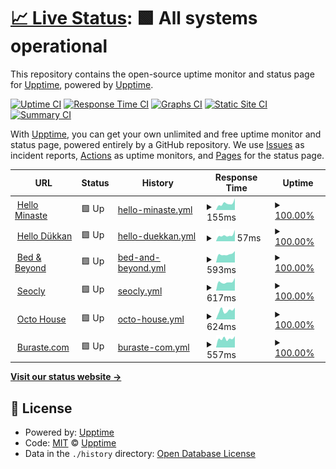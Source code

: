 # [📈 Live Status](https://upptime.github.io/upptime): <!--live status--> **🟩 All systems operational**

This repository contains the open-source uptime monitor and status page for [Upptime](https://upptime.js.org), powered by [Upptime](https://github.com/upptime/upptime).

[![Uptime CI](https://github.com/buraste/upptime/workflows/Uptime%20CI/badge.svg)](https://github.com/buraste/upptime/actions?query=workflow%3A%22Uptime+CI%22)
[![Response Time CI](https://github.com/buraste/upptime/workflows/Response%20Time%20CI/badge.svg)](https://github.com/buraste/upptime/actions?query=workflow%3A%22Response+Time+CI%22)
[![Graphs CI](https://github.com/buraste/upptime/workflows/Graphs%20CI/badge.svg)](https://github.com/buraste/upptime/actions?query=workflow%3A%22Graphs+CI%22)
[![Static Site CI](https://github.com/buraste/upptime/workflows/Static%20Site%20CI/badge.svg)](https://github.com/buraste/upptime/actions?query=workflow%3A%22Static+Site+CI%22)
[![Summary CI](https://github.com/buraste/upptime/workflows/Summary%20CI/badge.svg)](https://github.com/buraste/upptime/actions?query=workflow%3A%22Summary+CI%22)

With [Upptime](https://upptime.js.org), you can get your own unlimited and free uptime monitor and status page, powered entirely by a GitHub repository. We use [Issues](https://github.com/upptime/upptime/issues) as incident reports, [Actions](https://github.com/buraste/upptime/actions) as uptime monitors, and [Pages](https://upptime.github.io/upptime) for the status page.

<!--start: status pages-->
<!-- This summary is generated by Upptime (https://github.com/upptime/upptime) -->
<!-- Do not edit this manually, your changes will be overwritten -->
<!-- prettier-ignore -->
| URL | Status | History | Response Time | Uptime |
| --- | ------ | ------- | ------------- | ------ |
| <img alt="" src="https://icons.duckduckgo.com/ip3/hellominaste.com.ico" height="13"> [Hello Minaste](https://hellominaste.com) | 🟩 Up | [hello-minaste.yml](https://github.com/buraste/upptime/commits/HEAD/history/hello-minaste.yml) | <details><summary><img alt="Response time graph" src="./graphs/hello-minaste/response-time-week.png" height="20"> 155ms</summary><br><a href="https://buraste.github.io/upptime/history/hello-minaste"><img alt="Response time 319" src="https://img.shields.io/endpoint?url=https%3A%2F%2Fraw.githubusercontent.com%2Fburaste%2Fupptime%2FHEAD%2Fapi%2Fhello-minaste%2Fresponse-time.json"></a><br><a href="https://buraste.github.io/upptime/history/hello-minaste"><img alt="24-hour response time 277" src="https://img.shields.io/endpoint?url=https%3A%2F%2Fraw.githubusercontent.com%2Fburaste%2Fupptime%2FHEAD%2Fapi%2Fhello-minaste%2Fresponse-time-day.json"></a><br><a href="https://buraste.github.io/upptime/history/hello-minaste"><img alt="7-day response time 155" src="https://img.shields.io/endpoint?url=https%3A%2F%2Fraw.githubusercontent.com%2Fburaste%2Fupptime%2FHEAD%2Fapi%2Fhello-minaste%2Fresponse-time-week.json"></a><br><a href="https://buraste.github.io/upptime/history/hello-minaste"><img alt="30-day response time 148" src="https://img.shields.io/endpoint?url=https%3A%2F%2Fraw.githubusercontent.com%2Fburaste%2Fupptime%2FHEAD%2Fapi%2Fhello-minaste%2Fresponse-time-month.json"></a><br><a href="https://buraste.github.io/upptime/history/hello-minaste"><img alt="1-year response time 319" src="https://img.shields.io/endpoint?url=https%3A%2F%2Fraw.githubusercontent.com%2Fburaste%2Fupptime%2FHEAD%2Fapi%2Fhello-minaste%2Fresponse-time-year.json"></a></details> | <details><summary><a href="https://buraste.github.io/upptime/history/hello-minaste">100.00%</a></summary><a href="https://buraste.github.io/upptime/history/hello-minaste"><img alt="All-time uptime 99.99%" src="https://img.shields.io/endpoint?url=https%3A%2F%2Fraw.githubusercontent.com%2Fburaste%2Fupptime%2FHEAD%2Fapi%2Fhello-minaste%2Fuptime.json"></a><br><a href="https://buraste.github.io/upptime/history/hello-minaste"><img alt="24-hour uptime 100.00%" src="https://img.shields.io/endpoint?url=https%3A%2F%2Fraw.githubusercontent.com%2Fburaste%2Fupptime%2FHEAD%2Fapi%2Fhello-minaste%2Fuptime-day.json"></a><br><a href="https://buraste.github.io/upptime/history/hello-minaste"><img alt="7-day uptime 100.00%" src="https://img.shields.io/endpoint?url=https%3A%2F%2Fraw.githubusercontent.com%2Fburaste%2Fupptime%2FHEAD%2Fapi%2Fhello-minaste%2Fuptime-week.json"></a><br><a href="https://buraste.github.io/upptime/history/hello-minaste"><img alt="30-day uptime 100.00%" src="https://img.shields.io/endpoint?url=https%3A%2F%2Fraw.githubusercontent.com%2Fburaste%2Fupptime%2FHEAD%2Fapi%2Fhello-minaste%2Fuptime-month.json"></a><br><a href="https://buraste.github.io/upptime/history/hello-minaste"><img alt="1-year uptime 99.99%" src="https://img.shields.io/endpoint?url=https%3A%2F%2Fraw.githubusercontent.com%2Fburaste%2Fupptime%2FHEAD%2Fapi%2Fhello-minaste%2Fuptime-year.json"></a></details>
| <img alt="" src="https://icons.duckduckgo.com/ip3/hellominaste.com.ico" height="13"> [Hello Dükkan](https://hellominaste.com/tr/magaza/) | 🟩 Up | [hello-duekkan.yml](https://github.com/buraste/upptime/commits/HEAD/history/hello-duekkan.yml) | <details><summary><img alt="Response time graph" src="./graphs/hello-duekkan/response-time-week.png" height="20"> 57ms</summary><br><a href="https://buraste.github.io/upptime/history/hello-duekkan"><img alt="Response time 438" src="https://img.shields.io/endpoint?url=https%3A%2F%2Fraw.githubusercontent.com%2Fburaste%2Fupptime%2FHEAD%2Fapi%2Fhello-duekkan%2Fresponse-time.json"></a><br><a href="https://buraste.github.io/upptime/history/hello-duekkan"><img alt="24-hour response time 107" src="https://img.shields.io/endpoint?url=https%3A%2F%2Fraw.githubusercontent.com%2Fburaste%2Fupptime%2FHEAD%2Fapi%2Fhello-duekkan%2Fresponse-time-day.json"></a><br><a href="https://buraste.github.io/upptime/history/hello-duekkan"><img alt="7-day response time 57" src="https://img.shields.io/endpoint?url=https%3A%2F%2Fraw.githubusercontent.com%2Fburaste%2Fupptime%2FHEAD%2Fapi%2Fhello-duekkan%2Fresponse-time-week.json"></a><br><a href="https://buraste.github.io/upptime/history/hello-duekkan"><img alt="30-day response time 68" src="https://img.shields.io/endpoint?url=https%3A%2F%2Fraw.githubusercontent.com%2Fburaste%2Fupptime%2FHEAD%2Fapi%2Fhello-duekkan%2Fresponse-time-month.json"></a><br><a href="https://buraste.github.io/upptime/history/hello-duekkan"><img alt="1-year response time 438" src="https://img.shields.io/endpoint?url=https%3A%2F%2Fraw.githubusercontent.com%2Fburaste%2Fupptime%2FHEAD%2Fapi%2Fhello-duekkan%2Fresponse-time-year.json"></a></details> | <details><summary><a href="https://buraste.github.io/upptime/history/hello-duekkan">100.00%</a></summary><a href="https://buraste.github.io/upptime/history/hello-duekkan"><img alt="All-time uptime 99.97%" src="https://img.shields.io/endpoint?url=https%3A%2F%2Fraw.githubusercontent.com%2Fburaste%2Fupptime%2FHEAD%2Fapi%2Fhello-duekkan%2Fuptime.json"></a><br><a href="https://buraste.github.io/upptime/history/hello-duekkan"><img alt="24-hour uptime 100.00%" src="https://img.shields.io/endpoint?url=https%3A%2F%2Fraw.githubusercontent.com%2Fburaste%2Fupptime%2FHEAD%2Fapi%2Fhello-duekkan%2Fuptime-day.json"></a><br><a href="https://buraste.github.io/upptime/history/hello-duekkan"><img alt="7-day uptime 100.00%" src="https://img.shields.io/endpoint?url=https%3A%2F%2Fraw.githubusercontent.com%2Fburaste%2Fupptime%2FHEAD%2Fapi%2Fhello-duekkan%2Fuptime-week.json"></a><br><a href="https://buraste.github.io/upptime/history/hello-duekkan"><img alt="30-day uptime 100.00%" src="https://img.shields.io/endpoint?url=https%3A%2F%2Fraw.githubusercontent.com%2Fburaste%2Fupptime%2FHEAD%2Fapi%2Fhello-duekkan%2Fuptime-month.json"></a><br><a href="https://buraste.github.io/upptime/history/hello-duekkan"><img alt="1-year uptime 99.97%" src="https://img.shields.io/endpoint?url=https%3A%2F%2Fraw.githubusercontent.com%2Fburaste%2Fupptime%2FHEAD%2Fapi%2Fhello-duekkan%2Fuptime-year.json"></a></details>
| <img alt="" src="https://icons.duckduckgo.com/ip3/bednbeyond.co.ico" height="13"> [Bed & Beyond](https://bednbeyond.co) | 🟩 Up | [bed-and-beyond.yml](https://github.com/buraste/upptime/commits/HEAD/history/bed-and-beyond.yml) | <details><summary><img alt="Response time graph" src="./graphs/bed-and-beyond/response-time-week.png" height="20"> 593ms</summary><br><a href="https://buraste.github.io/upptime/history/bed-and-beyond"><img alt="Response time 710" src="https://img.shields.io/endpoint?url=https%3A%2F%2Fraw.githubusercontent.com%2Fburaste%2Fupptime%2FHEAD%2Fapi%2Fbed-and-beyond%2Fresponse-time.json"></a><br><a href="https://buraste.github.io/upptime/history/bed-and-beyond"><img alt="24-hour response time 807" src="https://img.shields.io/endpoint?url=https%3A%2F%2Fraw.githubusercontent.com%2Fburaste%2Fupptime%2FHEAD%2Fapi%2Fbed-and-beyond%2Fresponse-time-day.json"></a><br><a href="https://buraste.github.io/upptime/history/bed-and-beyond"><img alt="7-day response time 593" src="https://img.shields.io/endpoint?url=https%3A%2F%2Fraw.githubusercontent.com%2Fburaste%2Fupptime%2FHEAD%2Fapi%2Fbed-and-beyond%2Fresponse-time-week.json"></a><br><a href="https://buraste.github.io/upptime/history/bed-and-beyond"><img alt="30-day response time 669" src="https://img.shields.io/endpoint?url=https%3A%2F%2Fraw.githubusercontent.com%2Fburaste%2Fupptime%2FHEAD%2Fapi%2Fbed-and-beyond%2Fresponse-time-month.json"></a><br><a href="https://buraste.github.io/upptime/history/bed-and-beyond"><img alt="1-year response time 710" src="https://img.shields.io/endpoint?url=https%3A%2F%2Fraw.githubusercontent.com%2Fburaste%2Fupptime%2FHEAD%2Fapi%2Fbed-and-beyond%2Fresponse-time-year.json"></a></details> | <details><summary><a href="https://buraste.github.io/upptime/history/bed-and-beyond">100.00%</a></summary><a href="https://buraste.github.io/upptime/history/bed-and-beyond"><img alt="All-time uptime 99.99%" src="https://img.shields.io/endpoint?url=https%3A%2F%2Fraw.githubusercontent.com%2Fburaste%2Fupptime%2FHEAD%2Fapi%2Fbed-and-beyond%2Fuptime.json"></a><br><a href="https://buraste.github.io/upptime/history/bed-and-beyond"><img alt="24-hour uptime 100.00%" src="https://img.shields.io/endpoint?url=https%3A%2F%2Fraw.githubusercontent.com%2Fburaste%2Fupptime%2FHEAD%2Fapi%2Fbed-and-beyond%2Fuptime-day.json"></a><br><a href="https://buraste.github.io/upptime/history/bed-and-beyond"><img alt="7-day uptime 100.00%" src="https://img.shields.io/endpoint?url=https%3A%2F%2Fraw.githubusercontent.com%2Fburaste%2Fupptime%2FHEAD%2Fapi%2Fbed-and-beyond%2Fuptime-week.json"></a><br><a href="https://buraste.github.io/upptime/history/bed-and-beyond"><img alt="30-day uptime 100.00%" src="https://img.shields.io/endpoint?url=https%3A%2F%2Fraw.githubusercontent.com%2Fburaste%2Fupptime%2FHEAD%2Fapi%2Fbed-and-beyond%2Fuptime-month.json"></a><br><a href="https://buraste.github.io/upptime/history/bed-and-beyond"><img alt="1-year uptime 99.99%" src="https://img.shields.io/endpoint?url=https%3A%2F%2Fraw.githubusercontent.com%2Fburaste%2Fupptime%2FHEAD%2Fapi%2Fbed-and-beyond%2Fuptime-year.json"></a></details>
| <img alt="" src="https://icons.duckduckgo.com/ip3/seocly.com.ico" height="13"> [Seocly](https://seocly.com) | 🟩 Up | [seocly.yml](https://github.com/buraste/upptime/commits/HEAD/history/seocly.yml) | <details><summary><img alt="Response time graph" src="./graphs/seocly/response-time-week.png" height="20"> 617ms</summary><br><a href="https://buraste.github.io/upptime/history/seocly"><img alt="Response time 329" src="https://img.shields.io/endpoint?url=https%3A%2F%2Fraw.githubusercontent.com%2Fburaste%2Fupptime%2FHEAD%2Fapi%2Fseocly%2Fresponse-time.json"></a><br><a href="https://buraste.github.io/upptime/history/seocly"><img alt="24-hour response time 899" src="https://img.shields.io/endpoint?url=https%3A%2F%2Fraw.githubusercontent.com%2Fburaste%2Fupptime%2FHEAD%2Fapi%2Fseocly%2Fresponse-time-day.json"></a><br><a href="https://buraste.github.io/upptime/history/seocly"><img alt="7-day response time 617" src="https://img.shields.io/endpoint?url=https%3A%2F%2Fraw.githubusercontent.com%2Fburaste%2Fupptime%2FHEAD%2Fapi%2Fseocly%2Fresponse-time-week.json"></a><br><a href="https://buraste.github.io/upptime/history/seocly"><img alt="30-day response time 888" src="https://img.shields.io/endpoint?url=https%3A%2F%2Fraw.githubusercontent.com%2Fburaste%2Fupptime%2FHEAD%2Fapi%2Fseocly%2Fresponse-time-month.json"></a><br><a href="https://buraste.github.io/upptime/history/seocly"><img alt="1-year response time 329" src="https://img.shields.io/endpoint?url=https%3A%2F%2Fraw.githubusercontent.com%2Fburaste%2Fupptime%2FHEAD%2Fapi%2Fseocly%2Fresponse-time-year.json"></a></details> | <details><summary><a href="https://buraste.github.io/upptime/history/seocly">100.00%</a></summary><a href="https://buraste.github.io/upptime/history/seocly"><img alt="All-time uptime 100.00%" src="https://img.shields.io/endpoint?url=https%3A%2F%2Fraw.githubusercontent.com%2Fburaste%2Fupptime%2FHEAD%2Fapi%2Fseocly%2Fuptime.json"></a><br><a href="https://buraste.github.io/upptime/history/seocly"><img alt="24-hour uptime 100.00%" src="https://img.shields.io/endpoint?url=https%3A%2F%2Fraw.githubusercontent.com%2Fburaste%2Fupptime%2FHEAD%2Fapi%2Fseocly%2Fuptime-day.json"></a><br><a href="https://buraste.github.io/upptime/history/seocly"><img alt="7-day uptime 100.00%" src="https://img.shields.io/endpoint?url=https%3A%2F%2Fraw.githubusercontent.com%2Fburaste%2Fupptime%2FHEAD%2Fapi%2Fseocly%2Fuptime-week.json"></a><br><a href="https://buraste.github.io/upptime/history/seocly"><img alt="30-day uptime 100.00%" src="https://img.shields.io/endpoint?url=https%3A%2F%2Fraw.githubusercontent.com%2Fburaste%2Fupptime%2FHEAD%2Fapi%2Fseocly%2Fuptime-month.json"></a><br><a href="https://buraste.github.io/upptime/history/seocly"><img alt="1-year uptime 100.00%" src="https://img.shields.io/endpoint?url=https%3A%2F%2Fraw.githubusercontent.com%2Fburaste%2Fupptime%2FHEAD%2Fapi%2Fseocly%2Fuptime-year.json"></a></details>
| <img alt="" src="https://icons.duckduckgo.com/ip3/octo.house.ico" height="13"> [Octo House](https://octo.house) | 🟩 Up | [octo-house.yml](https://github.com/buraste/upptime/commits/HEAD/history/octo-house.yml) | <details><summary><img alt="Response time graph" src="./graphs/octo-house/response-time-week.png" height="20"> 624ms</summary><br><a href="https://buraste.github.io/upptime/history/octo-house"><img alt="Response time 539" src="https://img.shields.io/endpoint?url=https%3A%2F%2Fraw.githubusercontent.com%2Fburaste%2Fupptime%2FHEAD%2Fapi%2Focto-house%2Fresponse-time.json"></a><br><a href="https://buraste.github.io/upptime/history/octo-house"><img alt="24-hour response time 823" src="https://img.shields.io/endpoint?url=https%3A%2F%2Fraw.githubusercontent.com%2Fburaste%2Fupptime%2FHEAD%2Fapi%2Focto-house%2Fresponse-time-day.json"></a><br><a href="https://buraste.github.io/upptime/history/octo-house"><img alt="7-day response time 624" src="https://img.shields.io/endpoint?url=https%3A%2F%2Fraw.githubusercontent.com%2Fburaste%2Fupptime%2FHEAD%2Fapi%2Focto-house%2Fresponse-time-week.json"></a><br><a href="https://buraste.github.io/upptime/history/octo-house"><img alt="30-day response time 720" src="https://img.shields.io/endpoint?url=https%3A%2F%2Fraw.githubusercontent.com%2Fburaste%2Fupptime%2FHEAD%2Fapi%2Focto-house%2Fresponse-time-month.json"></a><br><a href="https://buraste.github.io/upptime/history/octo-house"><img alt="1-year response time 539" src="https://img.shields.io/endpoint?url=https%3A%2F%2Fraw.githubusercontent.com%2Fburaste%2Fupptime%2FHEAD%2Fapi%2Focto-house%2Fresponse-time-year.json"></a></details> | <details><summary><a href="https://buraste.github.io/upptime/history/octo-house">100.00%</a></summary><a href="https://buraste.github.io/upptime/history/octo-house"><img alt="All-time uptime 100.00%" src="https://img.shields.io/endpoint?url=https%3A%2F%2Fraw.githubusercontent.com%2Fburaste%2Fupptime%2FHEAD%2Fapi%2Focto-house%2Fuptime.json"></a><br><a href="https://buraste.github.io/upptime/history/octo-house"><img alt="24-hour uptime 100.00%" src="https://img.shields.io/endpoint?url=https%3A%2F%2Fraw.githubusercontent.com%2Fburaste%2Fupptime%2FHEAD%2Fapi%2Focto-house%2Fuptime-day.json"></a><br><a href="https://buraste.github.io/upptime/history/octo-house"><img alt="7-day uptime 100.00%" src="https://img.shields.io/endpoint?url=https%3A%2F%2Fraw.githubusercontent.com%2Fburaste%2Fupptime%2FHEAD%2Fapi%2Focto-house%2Fuptime-week.json"></a><br><a href="https://buraste.github.io/upptime/history/octo-house"><img alt="30-day uptime 100.00%" src="https://img.shields.io/endpoint?url=https%3A%2F%2Fraw.githubusercontent.com%2Fburaste%2Fupptime%2FHEAD%2Fapi%2Focto-house%2Fuptime-month.json"></a><br><a href="https://buraste.github.io/upptime/history/octo-house"><img alt="1-year uptime 100.00%" src="https://img.shields.io/endpoint?url=https%3A%2F%2Fraw.githubusercontent.com%2Fburaste%2Fupptime%2FHEAD%2Fapi%2Focto-house%2Fuptime-year.json"></a></details>
| <img alt="" src="https://icons.duckduckgo.com/ip3/buraste.com.ico" height="13"> [Buraste.com](https://buraste.com) | 🟩 Up | [buraste-com.yml](https://github.com/buraste/upptime/commits/HEAD/history/buraste-com.yml) | <details><summary><img alt="Response time graph" src="./graphs/buraste-com/response-time-week.png" height="20"> 557ms</summary><br><a href="https://buraste.github.io/upptime/history/buraste-com"><img alt="Response time 797" src="https://img.shields.io/endpoint?url=https%3A%2F%2Fraw.githubusercontent.com%2Fburaste%2Fupptime%2FHEAD%2Fapi%2Fburaste-com%2Fresponse-time.json"></a><br><a href="https://buraste.github.io/upptime/history/buraste-com"><img alt="24-hour response time 710" src="https://img.shields.io/endpoint?url=https%3A%2F%2Fraw.githubusercontent.com%2Fburaste%2Fupptime%2FHEAD%2Fapi%2Fburaste-com%2Fresponse-time-day.json"></a><br><a href="https://buraste.github.io/upptime/history/buraste-com"><img alt="7-day response time 557" src="https://img.shields.io/endpoint?url=https%3A%2F%2Fraw.githubusercontent.com%2Fburaste%2Fupptime%2FHEAD%2Fapi%2Fburaste-com%2Fresponse-time-week.json"></a><br><a href="https://buraste.github.io/upptime/history/buraste-com"><img alt="30-day response time 576" src="https://img.shields.io/endpoint?url=https%3A%2F%2Fraw.githubusercontent.com%2Fburaste%2Fupptime%2FHEAD%2Fapi%2Fburaste-com%2Fresponse-time-month.json"></a><br><a href="https://buraste.github.io/upptime/history/buraste-com"><img alt="1-year response time 797" src="https://img.shields.io/endpoint?url=https%3A%2F%2Fraw.githubusercontent.com%2Fburaste%2Fupptime%2FHEAD%2Fapi%2Fburaste-com%2Fresponse-time-year.json"></a></details> | <details><summary><a href="https://buraste.github.io/upptime/history/buraste-com">100.00%</a></summary><a href="https://buraste.github.io/upptime/history/buraste-com"><img alt="All-time uptime 100.00%" src="https://img.shields.io/endpoint?url=https%3A%2F%2Fraw.githubusercontent.com%2Fburaste%2Fupptime%2FHEAD%2Fapi%2Fburaste-com%2Fuptime.json"></a><br><a href="https://buraste.github.io/upptime/history/buraste-com"><img alt="24-hour uptime 100.00%" src="https://img.shields.io/endpoint?url=https%3A%2F%2Fraw.githubusercontent.com%2Fburaste%2Fupptime%2FHEAD%2Fapi%2Fburaste-com%2Fuptime-day.json"></a><br><a href="https://buraste.github.io/upptime/history/buraste-com"><img alt="7-day uptime 100.00%" src="https://img.shields.io/endpoint?url=https%3A%2F%2Fraw.githubusercontent.com%2Fburaste%2Fupptime%2FHEAD%2Fapi%2Fburaste-com%2Fuptime-week.json"></a><br><a href="https://buraste.github.io/upptime/history/buraste-com"><img alt="30-day uptime 100.00%" src="https://img.shields.io/endpoint?url=https%3A%2F%2Fraw.githubusercontent.com%2Fburaste%2Fupptime%2FHEAD%2Fapi%2Fburaste-com%2Fuptime-month.json"></a><br><a href="https://buraste.github.io/upptime/history/buraste-com"><img alt="1-year uptime 100.00%" src="https://img.shields.io/endpoint?url=https%3A%2F%2Fraw.githubusercontent.com%2Fburaste%2Fupptime%2FHEAD%2Fapi%2Fburaste-com%2Fuptime-year.json"></a></details>

<!--end: status pages-->

[**Visit our status website →**](https://upptime.github.io/upptime)

## 📄 License

- Powered by: [Upptime](https://github.com/upptime/upptime)
- Code: [MIT](./LICENSE) © [Upptime](https://upptime.js.org)
- Data in the `./history` directory: [Open Database License](https://opendatacommons.org/licenses/odbl/1-0/)
